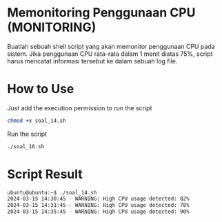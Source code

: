 # Memonitoring Penggunaan CPU (MONITORING)
Buatlah sebuah shell script yang akan memonitor penggunaan CPU pada sistem. Jika penggunaan CPU rata-rata dalam 1 menit diatas 75%, script harus mencatat informasi tersebut ke dalam sebuah log file.

# How to Use
Just add the execution permission to run the script 
```bash
chmod +x soal_14.sh
```
Run the script  
```bash
./soal_16.sh 
```
# Script Result

```bash
ubuntu@ubuntu:~$ ./soal_14.sh
2024-03-15 14:30:45 - WARNING: High CPU usage detected: 82%
2024-03-15 14:31:45 - WARNING: High CPU usage detected: 78%
2024-03-15 14:35:45 - WARNING: High CPU usage detected: 90%
```
